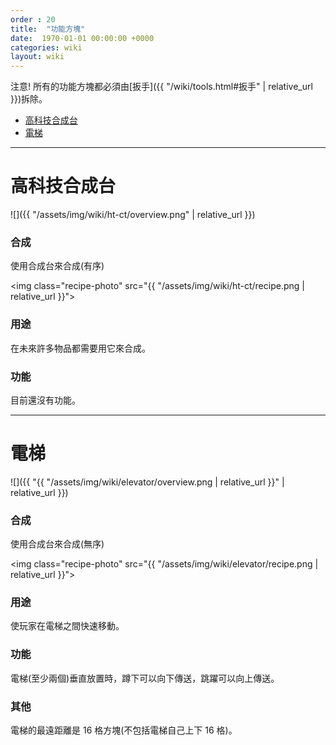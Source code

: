 ```yaml
---
order : 20
title:  "功能方塊"
date:  1970-01-01 00:00:00 +0000
categories: wiki
layout: wiki
---
```


注意! 所有的功能方塊都必須由[扳手]({{ "/wiki/tools.html#扳手" | relative_url }})拆除。
- [高科技合成台](#高科技合成台)
- [電梯](#電梯)

---

# 高科技合成台

![]({{ "/assets/img/wiki/ht-ct/overview.png" | relative_url }})

### 合成

使用合成台來合成(有序)

<img class="recipe-photo" src="{{ "/assets/img/wiki/ht-ct/recipe.png | relative_url }}">

### 用途

在未來許多物品都需要用它來合成。

### 功能

目前還沒有功能。

---

# 電梯

![]({{ "{{ "/assets/img/wiki/elevator/overview.png | relative_url }}" | relative_url }})

### 合成

使用合成台來合成(無序)

<img class="recipe-photo" src="{{ "/assets/img/wiki/elevator/recipe.png | relative_url }}">

### 用途

使玩家在電梯之間快速移動。

### 功能

電梯(至少兩個)垂直放置時，蹲下可以向下傳送，跳躍可以向上傳送。

### 其他

電梯的最遠距離是 16 格方塊(不包括電梯自己上下 16 格)。
